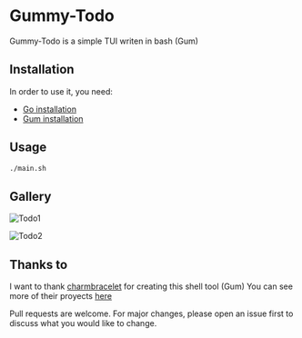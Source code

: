 # Gummy-Todo

Gummy-Todo is a simple TUI writen in bash (Gum)

## Installation

In order to use it, you need:
- [Go installation](https://go.dev/doc/install)
- [Gum installation](https://github.com/charmbracelet/gum)



## Usage

```bash
./main.sh
```

## Gallery

![Todo1](https://github.com/sponkurtus2/Gummy-Todo/assets/74841175/e6fb014a-1c2d-4c7d-ac5a-2a83b6236525)


![Todo2](https://github.com/sponkurtus2/Gummy-Todo/assets/74841175/6201b1a8-7ff2-47a5-a58d-259cbf789ebc)


## Thanks to

I want to thank [charmbracelet](https://github.com/charmbracelet/gum) for creating this shell tool (Gum)
You can see more of their proyects [here](https://github.com/charmbracelet)

Pull requests are welcome. For major changes, please open an issue first
to discuss what you would like to change.

